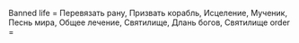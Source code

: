 Banned
life = Перевязать рану, Призвать корабль, Исцеление, Мученик, Песнь мира, Общее лечение, Святилище, Длань богов, Святилище
order = 
